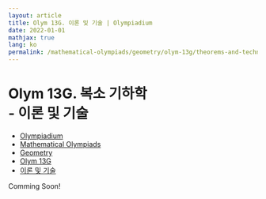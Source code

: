```yaml
---
layout: article
title: Olym 13G. 이론 및 기술 | Olympiadium
date: 2022-01-01
mathjax: true
lang: ko
permalink: /mathematical-olympiads/geometry/olym-13g/theorems-and-techniques/
---
```

# Olym 13G. 복소 기하학 <br> <ssup> - 이론 및 기술</ssup>

<ul class="breadcrumb">
	<li><a href="{{ site.url }}">Olympiadium</a></li> 
	<li><a href="{{ site.url }}mathematical-olympiads/">Mathematical Olympiads</a></li> 
	<li><a href="{{ site.url }}mathematical-olympiads/geometry/">Geometry</a></li> 
	<li><a href="{{ site.url }}mathematical-olympiads/geometry/olym-13g/">Olym 13G</a></li> 
	<li><a href="{{ site.url }}mathematical-olympiads/geometry/olym-13g/theorems-and-techniques/">이론 및 기술</a></li>
</ul>

Comming Soon!
